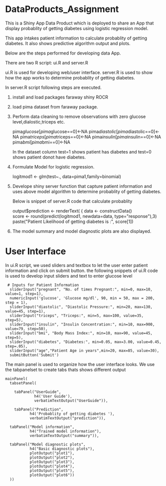 DataProducts_Assignment
=======================
This is a Shiny App Data Product which is deployed to share an App that display probablity of getting diabetes using logistic regression model.

 This app intakes patient information to calculate probablity of getting diabetes.
 It also shows predictive algorithm output and plots.


Below are the steps performed for developing data App.

There are two R script: ui.R and server.R

ui.R is used for developing web/user interface.
server.R is used to show how the app works to determine probablity of getting diabetes.

In server.R script following steps are executed. 
1. install and load packages
   faraway
   shiny 
   ROCR
2. load pima dataset from faraway package.

3. Perform data cleaning to remove observations with zero glucose level,dialostic,triceps etc.
    
     pima$glucose[pima$glucose==0]<-NA
     pima$diastolic[pima$diastolic==0]<-NA
     pima$triceps[pima$triceps==0]<-NA
     pima$insulin[pima$insulin==0]<-NA
     pima$bmi[pima$bmi==0]<-NA

     In the dataset column test=1 shows patient has diabetes and test=0 shows patient donot have diabetes.
    
4. Formulate Model for logistic regression.
 
   logitmod1 <- glm(test~., data=pima1,family=binomial) 

5. Develope shiny server function that capture patient information and uses above model algorithm to determine probablity 
   of getting diabetes.

     Below is snippet of server.R code that calculate probablity
     
      output$prediction <- renderText( {
      data <- constructData()  			
      score <- round(predict(logitmod1, newdata=data, type="response"),3)
      paste("Patient Likelihood of getting diabetes is :", score[1])  
      
6. The model summary and model diagnostic plots are also displayed.

# User Interface #


In ui.R script,
we used sliders and textbox to let the user enter patient information and click on submit button.
the following snippets of ui.R code is used to develop input sliders and text to enter glucose level

     # Inputs for Patient Information 
      sliderInput("pregnant", "No. of times Pregnant:", min=0, max=10, value=1, step=1),
      numericInput('glucose', 'Glucose mg/dl', 90, min = 50, max = 200, step = 1),
      sliderInput("diastolic", "Diastolic Pressure:", min=20, max=130, value=45, step=1),
      sliderInput("triceps", "Triceps:", min=5, max=100, value=35, step=5),
      sliderInput("insulin", "Insulin Concentration:", min=10, max=900, value=79, step=50),
      sliderInput("bmi", "Body Mass Index:", min=10, max=90, value=45, step=5),
      sliderInput("diabetes", "Diabetes:", min=0.05, max=3.00, value=0.45, step=.05),
      sliderInput("age","Patient Age in years",min=20, max=85, value=30),
      submitButton('Submit')

The main panel is used to organize how the user interface looks.
We use the tabpanelset to create tabs thats shows different output

    mainPanel(
      tabsetPanel(
        
        tabPanel("UserGuide",
                 h4('User Guide'),
                 verbatimTextOutput("UserGuide")),
        
        tabPanel("Prediction",
               h4('Probablity of getting diabetes '),
               verbatimTextOutput("prediction")),
      
      tabPanel("Model information",
               h4("Trained model information"),
               verbatimTextOutput("summary")),
      
      tabPanel("Model diagnostic plots",
               h4("Basic diagnostic plots"),
               plotOutput("plot1"),
               plotOutput("plot2"),
               plotOutput("plot3"),
               plotOutput("plot4"),
               plotOutput("plot5"),
               plotOutput("plot6")) 
      ))
 
 
